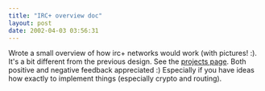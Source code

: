 ```yaml
---
title: "IRC+ overview doc"
layout: post
date: 2002-04-03 03:56:31
---
```

Wrote a small overview of how irc+ networks would work (with pictures\!
:). It's a bit different from the previous design. See the [projects
page](/historical/projects). Both positive and negative feedback
appreciated :) Especially if you have ideas how exactly to implement
things (especially crypto and routing).

